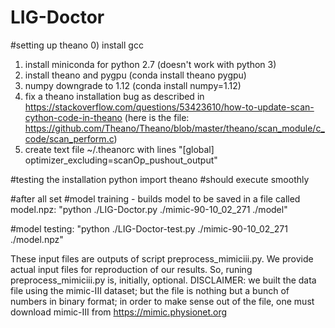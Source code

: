 # LIG-Doctor
#setting up theano
0) install gcc
1) install miniconda for python 2.7 (doesn't work with python 3)
2) install theano and pygpu (conda install theano pygpu)
3) numpy downgrade to 1.12 (conda install numpy=1.12)
4) fix a theano installation bug as described in
https://stackoverflow.com/questions/53423610/how-to-update-scan-cython-code-in-theano
(here is the file: https://github.com/Theano/Theano/blob/master/theano/scan_module/c_code/scan_perform.c)
5) create text file ~/.theanorc with lines
"[global]
optimizer_excluding=scanOp_pushout_output"

#testing the installation
python
import theano #should execute smoothly


#after all set
#model training - builds model to be saved in a file called model.npz:
"python ./LIG-Doctor.py ./mimic-90-10_02_271 ./model"



#model testing:
"python ./LIG-Doctor-test.py ./mimic-90-10_02_271 ./model.npz"


These input files are outputs of script preprocess_mimiciii.py.
We provide actual input files for reproduction of our results. So, runing preprocess_mimiciii.py is, initially, optional.
DISCLAIMER: we built the data file using the mimic-III dataset; but the file is nothing but a bunch of numbers in binary format;
in order to make sense out of the file, one must download mimic-III from https://mimic.physionet.org
